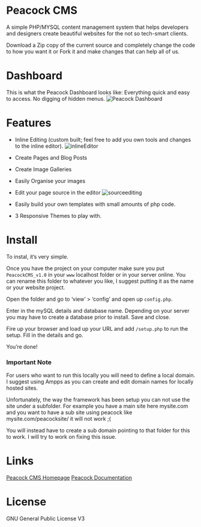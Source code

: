 # Peacock CMS
A simple PHP/MYSQL content management system that helps developers and designers create beautiful websites for the not so tech-smart clients.

Download a Zip copy of the current source and completely change the code to how you want it or Fork it and make changes that can help all of us.

# Dashboard

This is what the Peacock Dashboard looks like: Everything quick and easy to access. No digging of hidden menus.
![Peacock Dashboard](http://www.clydesmets.com/view/image/peacockdashboard.png)

# Features
- Inline Editing (custom built; feel free to add you own tools and changes to the inline editor).
![inlineEditor](http://peacockcms.com/inlineEditor.jpg)

- Create Pages and Blog Posts
- Create Image Galleries
- Easily Organise your images
- Edit your page source in the editor
![sourceediting](http://peacockcms.com/EditSource.png)
- Easily build your own templates with small amounts of php code.
- 3 Responsive Themes to play with.

# Install
To instal, it’s very simple.

Once you have the project on your computer make sure you put `PeacockCMS_v1.0` in your `www` localhost folder or in your server online. You can rename this folder to whatever you like, I suggest putting it as the name or your website project.

Open the folder and go to ‘view’ > ‘config’ and open up `config.php`.

Enter in the mySQL details and database name. Depending on your server you may have to create a database prior to install. Save and close.

Fire up your browser and load up your URL and add `/setup.php` to run the setup. Fill in the details and go.

You’re done!

### Important Note
For users who want to run this locally you will need to define a local domain. I suggest using Ampps as you can create and edit domain names for locally hosted sites.

Unfortunately, the way the framework has been setup you can not use the site under a subfolder. For example you have a main site here mysite.com and you want to have a sub site using peacock like mysite.com/peacocksite/ it will not work ;(

You will instead have to create a sub domain pointing to that folder for this to work. I will try to work on fixing this issue.

# Links
[Peacock CMS Homepage](http://peacockcms.com)
[Peacock Documentation](http://docs.peacockcms.com)

# License
GNU General Public License V3
